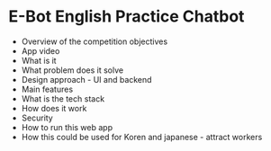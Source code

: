 # E-Bot English Practice Chatbot

- Overview of the competition objectives
- App video
- What is it
- What problem does it solve
- Design approach - UI and backend
- Main features
- What is the tech stack
- How does it work
- Security
- How to run this web app
- How this could be used for Koren and japanese - attract workers
